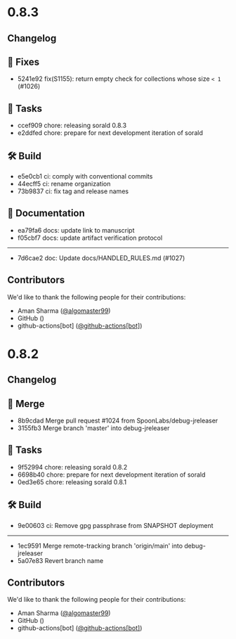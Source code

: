 
# 0.8.3
## Changelog

## 🐛 Fixes
- 5241e92 fix(S1155): return empty check for collections whose size `< 1` (#1026)

## 🧰 Tasks
- ccef909 chore: releasing sorald 0.8.3
- e2ddfed chore: prepare for next development iteration of sorald

## 🛠  Build
- e5e0cb1 ci: comply with conventional commits
- 44ecff5 ci: rename organization
- 73b9837 ci: fix tag and release names

## 📝 Documentation
- ea79fa6 docs: update link to manuscript
- f05cbf7 docs: update artifact verification protocol

---
- 7d6cae2 doc: Update docs/HANDLED_RULES.md (#1027)


## Contributors
We'd like to thank the following people for their contributions:
- Aman Sharma ([@algomaster99](https://github.com/algomaster99))
- GitHub ()
- github-actions[bot] ([@github-actions[bot]](https://github.com/apps/github-actions))

# 0.8.2
## Changelog

## 🔀 Merge
- 8b9cdad Merge pull request #1024 from SpoonLabs/debug-jreleaser
- 3155fb3 Merge branch 'master' into debug-jreleaser

## 🧰 Tasks
- 9f52994 chore: releasing sorald 0.8.2
- 6698b40 chore: prepare for next development iteration of sorald
- 0ed3e65 chore: releasing sorald 0.8.1

## 🛠  Build
- 9e00603 ci: Remove gpg passphrase from SNAPSHOT deployment

---
- 1ec9591 Merge remote-tracking branch 'origin/main' into debug-jreleaser
- 5a07e83 Revert branch name


## Contributors
We'd like to thank the following people for their contributions:
- Aman Sharma ([@algomaster99](https://github.com/algomaster99))
- GitHub ()
- github-actions[bot] ([@github-actions[bot]](https://github.com/apps/github-actions))
